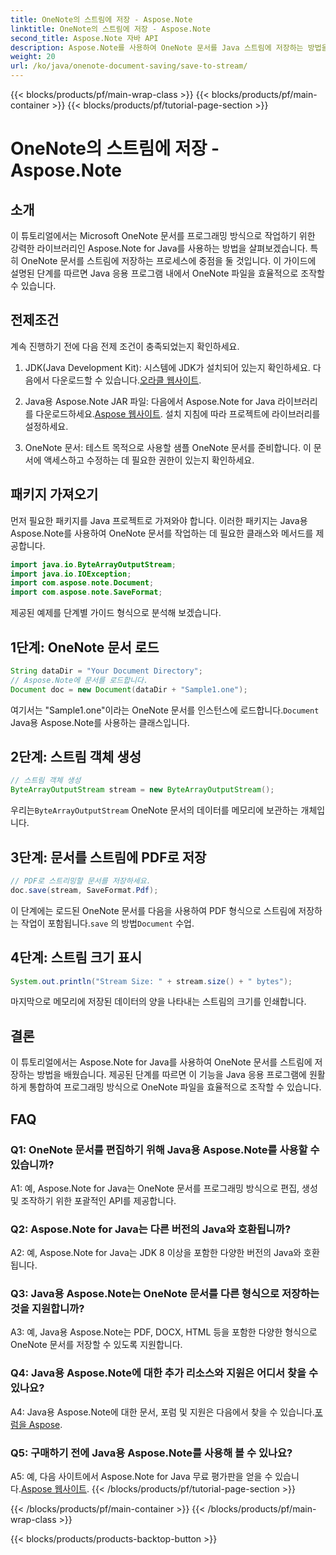 ```yaml
---
title: OneNote의 스트림에 저장 - Aspose.Note
linktitle: OneNote의 스트림에 저장 - Aspose.Note
second_title: Aspose.Note 자바 API
description: Aspose.Note를 사용하여 OneNote 문서를 Java 스트림에 저장하는 방법을 알아보세요. 이 기능을 귀하의 애플리케이션에 손쉽게 통합하세요.
weight: 20
url: /ko/java/onenote-document-saving/save-to-stream/
---
```


{{< blocks/products/pf/main-wrap-class >}}
{{< blocks/products/pf/main-container >}}
{{< blocks/products/pf/tutorial-page-section >}}

# OneNote의 스트림에 저장 - Aspose.Note

## 소개

이 튜토리얼에서는 Microsoft OneNote 문서를 프로그래밍 방식으로 작업하기 위한 강력한 라이브러리인 Aspose.Note for Java를 사용하는 방법을 살펴보겠습니다. 특히 OneNote 문서를 스트림에 저장하는 프로세스에 중점을 둘 것입니다. 이 가이드에 설명된 단계를 따르면 Java 응용 프로그램 내에서 OneNote 파일을 효율적으로 조작할 수 있습니다.

## 전제조건

계속 진행하기 전에 다음 전제 조건이 충족되었는지 확인하세요.

1.  JDK(Java Development Kit): 시스템에 JDK가 설치되어 있는지 확인하세요. 다음에서 다운로드할 수 있습니다.[오라클 웹사이트](https://www.oracle.com/java/technologies/javase-jdk11-downloads.html).
   
2.  Java용 Aspose.Note JAR 파일: 다음에서 Aspose.Note for Java 라이브러리를 다운로드하세요.[Aspose 웹사이트](https://releases.aspose.com/note/java/). 설치 지침에 따라 프로젝트에 라이브러리를 설정하세요.

3. OneNote 문서: 테스트 목적으로 사용할 샘플 OneNote 문서를 준비합니다. 이 문서에 액세스하고 수정하는 데 필요한 권한이 있는지 확인하세요.

## 패키지 가져오기

먼저 필요한 패키지를 Java 프로젝트로 가져와야 합니다. 이러한 패키지는 Java용 Aspose.Note를 사용하여 OneNote 문서를 작업하는 데 필요한 클래스와 메서드를 제공합니다.

```java
import java.io.ByteArrayOutputStream;
import java.io.IOException;
import com.aspose.note.Document;
import com.aspose.note.SaveFormat;
```

제공된 예제를 단계별 가이드 형식으로 분석해 보겠습니다.

## 1단계: OneNote 문서 로드

```java
String dataDir = "Your Document Directory";
// Aspose.Note에 문서를 로드합니다.
Document doc = new Document(dataDir + "Sample1.one");
```

 여기서는 "Sample1.one"이라는 OneNote 문서를 인스턴스에 로드합니다.`Document` Java용 Aspose.Note를 사용하는 클래스입니다.

## 2단계: 스트림 객체 생성

```java
// 스트림 객체 생성
ByteArrayOutputStream stream = new ByteArrayOutputStream();
```

 우리는`ByteArrayOutputStream` OneNote 문서의 데이터를 메모리에 보관하는 개체입니다.

## 3단계: 문서를 스트림에 PDF로 저장

```java
// PDF로 스트리밍할 문서를 저장하세요.
doc.save(stream, SaveFormat.Pdf);
```

 이 단계에는 로드된 OneNote 문서를 다음을 사용하여 PDF 형식으로 스트림에 저장하는 작업이 포함됩니다.`save` 의 방법`Document` 수업.

## 4단계: 스트림 크기 표시

```java
System.out.println("Stream Size: " + stream.size() + " bytes");
```

마지막으로 메모리에 저장된 데이터의 양을 나타내는 스트림의 크기를 인쇄합니다.

## 결론

이 튜토리얼에서는 Aspose.Note for Java를 사용하여 OneNote 문서를 스트림에 저장하는 방법을 배웠습니다. 제공된 단계를 따르면 이 기능을 Java 응용 프로그램에 원활하게 통합하여 프로그래밍 방식으로 OneNote 파일을 효율적으로 조작할 수 있습니다.

## FAQ

### Q1: OneNote 문서를 편집하기 위해 Java용 Aspose.Note를 사용할 수 있습니까?

A1: 예, Aspose.Note for Java는 OneNote 문서를 프로그래밍 방식으로 편집, 생성 및 조작하기 위한 포괄적인 API를 제공합니다.

### Q2: Aspose.Note for Java는 다른 버전의 Java와 호환됩니까?

A2: 예, Aspose.Note for Java는 JDK 8 이상을 포함한 다양한 버전의 Java와 호환됩니다.

### Q3: Java용 Aspose.Note는 OneNote 문서를 다른 형식으로 저장하는 것을 지원합니까?

A3: 예, Java용 Aspose.Note는 PDF, DOCX, HTML 등을 포함한 다양한 형식으로 OneNote 문서를 저장할 수 있도록 지원합니다.

### Q4: Java용 Aspose.Note에 대한 추가 리소스와 지원은 어디서 찾을 수 있나요?

A4: Java용 Aspose.Note에 대한 문서, 포럼 및 지원은 다음에서 찾을 수 있습니다.[포럼을 Aspose](https://forum.aspose.com/c/note/28).

### Q5: 구매하기 전에 Java용 Aspose.Note를 사용해 볼 수 있나요?

 A5: 예, 다음 사이트에서 Aspose.Note for Java 무료 평가판을 얻을 수 있습니다.[Aspose 웹사이트](https://releases.aspose.com/).
{{< /blocks/products/pf/tutorial-page-section >}}

{{< /blocks/products/pf/main-container >}}
{{< /blocks/products/pf/main-wrap-class >}}

{{< blocks/products/products-backtop-button >}}

